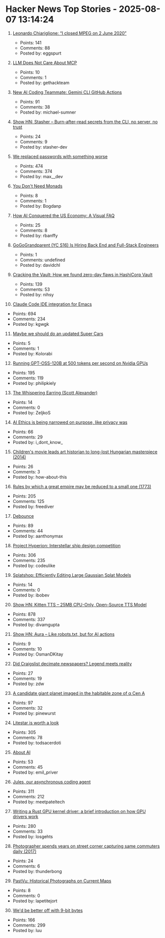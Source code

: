 # Hacker News Top Stories - 2025-08-07 13:14:24

1. [Leonardo Chiariglione: “I closed MPEG on 2 June 2020”](https://leonardo.chiariglione.org/)
   - Points: 141
   - Comments: 88
   - Posted by: eggspurt

2. [LLM Does Not Care About MCP](https://hackteam.io/blog/your-llm-does-not-care-about-mcp/)
   - Points: 10
   - Comments: 1
   - Posted by: gethackteam

3. [New AI Coding Teammate: Gemini CLI GitHub Actions](https://blog.google/technology/developers/introducing-gemini-cli-github-actions/)
   - Points: 91
   - Comments: 38
   - Posted by: michael-sumner

4. [Show HN: Stasher – Burn-after-read secrets from the CLI, no server, no trust](https://github.com/stasher-dev/stasher-cli)
   - Points: 24
   - Comments: 9
   - Posted by: stasher-dev

5. [We replaced passwords with something worse](https://blog.danielh.cc/blog/passwords)
   - Points: 474
   - Comments: 374
   - Posted by: max__dev

6. [You Don't Need Monads](https://muratkasimov.art/Ya/Articles/You-don%27t-really-need-monads)
   - Points: 8
   - Comments: 1
   - Posted by: Bogdanp

7. [How AI Conquered the US Economy: A Visual FAQ](https://www.derekthompson.org/p/how-ai-conquered-the-us-economy-a)
   - Points: 25
   - Comments: 8
   - Posted by: rbanffy

8. [GoGoGrandparent (YC S16) Is Hiring Back End and Full-Stack Engineers](undefined)
   - Points: 1
   - Comments: undefined
   - Posted by: davidchl

9. [Cracking the Vault: How we found zero-day flaws in HashiCorp Vault](https://cyata.ai/blog/cracking-the-vault-how-we-found-zero-day-flaws-in-authentication-identity-and-authorization-in-hashicorp-vault/)
   - Points: 139
   - Comments: 53
   - Posted by: nihsy

10. [Claude Code IDE integration for Emacs](https://github.com/manzaltu/claude-code-ide.el)
   - Points: 694
   - Comments: 234
   - Posted by: kgwgk

11. [Maybe we should do an updated Super Cars](https://spillhistorie.no/2025/07/31/maybe-we-should-do-an-updated-version/)
   - Points: 5
   - Comments: 1
   - Posted by: Kolorabi

12. [Running GPT-OSS-120B at 500 tokens per second on Nvidia GPUs](https://www.baseten.co/blog/sota-performance-for-gpt-oss-120b-on-nvidia-gpus/)
   - Points: 195
   - Comments: 119
   - Posted by: philipkiely

13. [The Whispering Earring (Scott Alexander)](https://croissanthology.com/earring)
   - Points: 14
   - Comments: 0
   - Posted by: ZeljkoS

14. [AI Ethics is being narrowed on purpose, like privacy was](https://nimishg.substack.com/p/ai-ethics-is-being-narrowed-on-purpose)
   - Points: 66
   - Comments: 29
   - Posted by: i_dont_know_

15. [Children's movie leads art historian to long-lost Hungarian masterpiece (2014)](https://www.theguardian.com/world/2014/nov/27/stuart-little-art-historian-long-lost-hungarian-masterpiece)
   - Points: 26
   - Comments: 3
   - Posted by: how-about-this

16. [Rules by which a great empire may be reduced to a small one (1773)](https://founders.archives.gov/documents/Franklin/01-20-02-0213)
   - Points: 205
   - Comments: 125
   - Posted by: freediver

17. [Debounce](https://developer.mozilla.org/en-US/docs/Glossary/Debounce)
   - Points: 89
   - Comments: 44
   - Posted by: aanthonymax

18. [Project Hyperion: Interstellar ship design competition](https://www.projecthyperion.org)
   - Points: 306
   - Comments: 235
   - Posted by: codeulike

19. [Splatshop: Efficiently Editing Large Gaussian Splat Models](https://momentsingraphics.de/HPG2025.html)
   - Points: 14
   - Comments: 0
   - Posted by: ibobev

20. [Show HN: Kitten TTS – 25MB CPU-Only, Open-Source TTS Model](https://github.com/KittenML/KittenTTS)
   - Points: 878
   - Comments: 337
   - Posted by: divamgupta

21. [Show HN: Aura – Like robots.txt, but for AI actions](https://github.com/osmandkitay/aura)
   - Points: 9
   - Comments: 10
   - Posted by: OsmanDKitay

22. [Did Craigslist decimate newspapers? Legend meets reality](https://www.poynter.org/business-work/2025/did-craigslist-kill-newspapers-poynter-50/)
   - Points: 27
   - Comments: 19
   - Posted by: zdw

23. [A candidate giant planet imaged in the habitable zone of α  Cen A](https://arxiv.org/abs/2508.03814)
   - Points: 97
   - Comments: 32
   - Posted by: pinewurst

24. [Litestar is worth a look](https://www.b-list.org/weblog/2025/aug/06/litestar/)
   - Points: 305
   - Comments: 78
   - Posted by: todsacerdoti

25. [About AI](https://priver.dev/blog/ai/about-ai/)
   - Points: 53
   - Comments: 45
   - Posted by: emil_priver

26. [Jules, our asynchronous coding agent](https://blog.google/technology/google-labs/jules-now-available/)
   - Points: 311
   - Comments: 212
   - Posted by: meetpateltech

27. [Writing a Rust GPU kernel driver: a brief introduction on how GPU drivers work](https://www.collabora.com/news-and-blog/blog/2025/08/06/writing-a-rust-gpu-kernel-driver-a-brief-introduction-on-how-gpu-drivers-work/)
   - Points: 280
   - Comments: 33
   - Posted by: losgehts

28. [Photographer spends years on street corner capturing same commuters daily (2017)](https://mymodernmet.com/peter-funch-candid-photographs-commuters/)
   - Points: 24
   - Comments: 6
   - Posted by: thunderbong

29. [PastVu: Historical Photographs on Current Maps](https://pastvu.com/?_nojs=1)
   - Points: 8
   - Comments: 0
   - Posted by: lapetitejort

30. [We'd be better off with 9-bit bytes](https://pavpanchekha.com/blog/9bit.html)
   - Points: 166
   - Comments: 299
   - Posted by: luu

